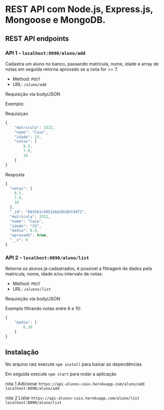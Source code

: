 # REST API com Node.js, Express.js, Mongoose e MongoDB.

## REST API endpoints

### API 1 - `localhost:8090/aluno/add`

Cadastra um aluno no banco, passando matricula, nome, idade e array de notas em seguida retorna aprovado se a nota for >= 7.

+ Method: `POST`
+ URL: `/aluno/add`

Requisição via body/JSON

Exemplo:

Requisiçao

```js
{
	"matricula": 3322,
	"nome": "Caio",
	"idade": 33,
	"notas": [
		8.5,
		7.9,
		10
	]
}
```
Resposta
```js
{
  "notas": [
    8.5,
    7.9,
    10
  ],
  "_id": "603561c9951bbb3018bfddf2",
  "matricula": 3322,
  "nome": "Caio",
  "idade": "33",
  "media": 8.8,
  "aprovado": true,
  "__v": 0
}
```

### API 2 - `localhost:8090/aluno/list`

Retorna os alunos já cadastrados, é possivel a filtragem de dados pela matricula, nome, idade e/ou intervalo de notas.

+ Method: `POST`
+ URL: `/alunos/list`

Requisição via body/JSON

Exemplo filtrando notas entre 6 e 10:

```js
{
	"media": [
		6,10
	]
}
```

## Instalação

No arquivo raiz execute `npm install` para baixar as dependências

Em seguida execute `npm start` para rodar a aplicação

rota 1 Adicionar
 `https://api-alunos-caio.herokuapp.com/aluno/add`
`localhost:8090/aluno/add`

rota 2 Listar
 `https://api-alunos-caio.herokuapp.com/aluno/list`
`localhost:8090/aluno/list`
